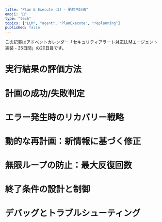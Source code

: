 ```yaml
---
title: "Plan & Execute (3) - 動的再計画"
emoji: "🤖"
type: "tech"
topics: ["LLM", "agent", "PlanExecute", "replanning"]
published: false
---
```


この記事はアドベントカレンダー「セキュリティアラート対応LLMエージェント実装 - 25日間」の20日目です。

# 実行結果の評価方法

# 計画の成功/失敗判定

# エラー発生時のリカバリー戦略

# 動的な再計画：新情報に基づく修正

# 無限ループの防止：最大反復回数

# 終了条件の設計と制御

# デバッグとトラブルシューティング
